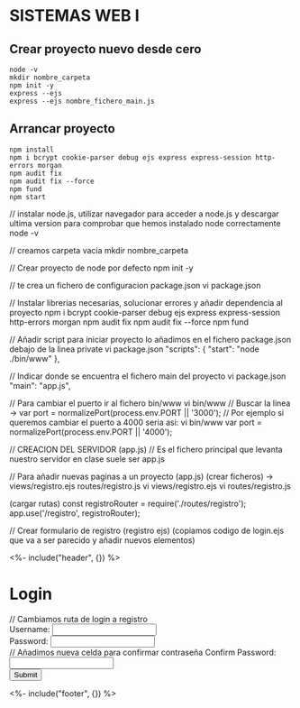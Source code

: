 # SISTEMAS WEB I

## Crear proyecto nuevo desde cero 

```
node -v
mkdir nombre_carpeta
npm init -y
express --ejs
express --ejs nombre_fichero_main.js 

```


## Arrancar proyecto

```
npm install
npm i bcrypt cookie-parser debug ejs express express-session http-errors morgan
npm audit fix
npm audit fix --force
npm fund
npm start

```

// instalar node.js, utilizar navegador para acceder a node.js y descargar ultima version
para comprobar que hemos instalado node correctamente
node -v

// creamos carpeta vacia
mkdir nombre_carpeta

// Crear proyecto de node por defecto
npm init -y

// te crea un fichero de configuracion package.json
vi package.json

// Instalar librerias necesarias, solucionar errores y añadir dependencia al proyecto
npm i bcrypt cookie-parser debug ejs express express-session http-errors morgan
npm audit fix
npm audit fix --force
npm fund

// Añadir script para iniciar proyecto lo añadimos en el fichero package.json debajo de la linea private
vi package.json
"scripts": {
    "start": "node ./bin/www"
  },

// Indicar donde se encuentra el fichero main del proyecto
vi package.json
"main": "app.js",

// Para cambiar el puerto ir al fichero bin/www
vi bin/www
// Buscar la linea -> var port = normalizePort(process.env.PORT || '3000');
// Por ejemplo si queremos cambiar el puerto a 4000 seria asi:
vi bin/www
var port = normalizePort(process.env.PORT || '4000');

// CREACION DEL SERVIDOR (app.js)
// Es el fichero principal que levanta nuestro servidor en clase suele ser app.js

// Para añadir nuevas paginas a un proyecto (app.js)
(crear ficheros) -> views/registro.ejs routes/registro.js
vi views/registro.ejs
vi routes/registro.js

(cargar rutas)
const registroRouter = require('./routes/registro');
app.use('/registro', registroRouter);

// Crear formulario de registro (registro ejs)
(copiamos codigo de login.ejs que va a ser parecido y añadir nuevos elementos)

<%- include("header", {}) %>
<h1>Login</h1>
// Cambiamos ruta de login a registro
<form method="post" action="/registro">
    <label>Username: </label> <input type="text" name="user"><br>
    <label>Password: </label> <input type="password" name="pass"><br>
    // Añadimos nueva celda para confirmar contraseña
    <label>Confirm Password: </label> <input type="password" name="confirmPass"><br>
    <button type="submit">Submit</button>
</form>
<%- include("footer", {}) %>


